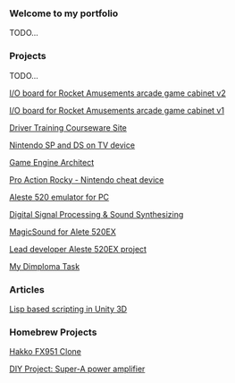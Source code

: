 ### Welcome to my portfolio

TODO...

### Projects

TODO...

[I/O board for Rocket Amusements arcade game cabinet v2](hww.github.io/projects/ra_io_board2)

[I/O board for Rocket Amusements arcade game cabinet v1](hww.github.io/projects/ra_io_board1)

[Driver Training Courseware Site](/projects/webtraining)

[Nintendo SP and DS on TV device](/projects/view_boy/)

[Game Engine Architect](/projects/sengine/index.md)

[Pro Action Rocky - Nintendo cheat device](/projects/nintendo_cheat_device)

[Aleste 520 emulator for PC](/projects/caprice32/)

[Digital Signal Processing & Sound Synthesizing](/projects/remis)

[MagicSound for Alete 520EX](/projects/magic_sound/)

[Lead developer Aleste 520EX project](/projects/rainbow)

[My Dimploma Task](/projects/rainbow)

### Articles

[Lisp based scripting in Unity 3D](https://docs.google.com/document/d/e/2PACX-1vSx2Bilw0ZGgiUx9lbXfAR3JLs1i-kHJgqAUFN3sJWLG6si51pcFg8dTZqzzSoln6aiq24uS0w_6ZAC/pub)

### Homebrew Projects

[Hakko FX951 Clone](/projects/hakko_fx951_clone)

[DIY Project: Super-A power amplifier](projects/nataly_nxp)
